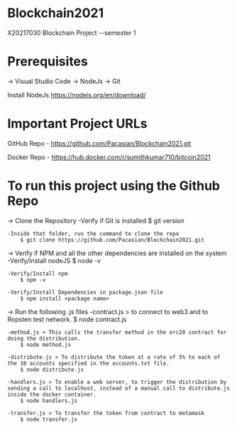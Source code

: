 # Blockchain2021
X20217030 Blockchain Project --semester 1


# Prerequisites 
-> Visual Studio Code
-> NodeJs
-> Git

Install NodeJs
https://nodejs.org/en/download/


# Important Project URLs
GitHub Repo - https://github.com/Pacasian/Blockchain2021.git

Docker Repo - https://hub.docker.com/r/sumithkumar710/bitcoin2021

# To run this project using the Github Repo


->  Clone the Repository
    -Verify if Git is installed
        $ git version
        
    -Inside that folder, run the command to clone the repo
        $ git clone https://github.com/Pacasian/Blockchain2021.git

->  Verify if NPM and all the other dependencies are installed on the system
    -Verify/Install nodeJS
        $ node -v
    
    -Verify/Install npm
        $ npm -v
    
    -Verify/Install Dependencies in package.json file
        $ npm install <package name>
        
        
 -> Run the following .js files
    -contract.js > to connect to web3 and to Ropsten test network.
        $ node contract.js
    
    -method.js > This calls the transfer method in the erc20 contract for doing the distribution.
        $ node method.js
    
    -distribute.js > To distribute the token at a rate of 5% to each of the 10 accounts specified in the accounts.txt file.
        $ node distribute.js
    
    -handlers.js > To enable a web server, to trigger the distribution by sending a call to localhost, instead of a manual call to distribute.js inside the docker container.
        $ node handlers.js
    
    -transfer.js > To transfer the token from contract to metamask
        $ node transfer.js


